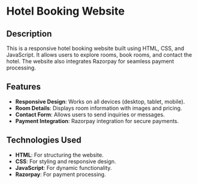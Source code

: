 # Hotel Booking Website

## Description
This is a responsive hotel booking website built using HTML, CSS, and JavaScript. It allows users to explore rooms, book rooms, and contact the hotel. The website also integrates Razorpay for seamless payment processing.

## Features
- **Responsive Design**: Works on all devices (desktop, tablet, mobile).
- **Room Details**: Displays room information with images and pricing.
- **Contact Form**: Allows users to send inquiries or messages.
- **Payment Integration**: Razorpay integration for secure payments.

## Technologies Used
- **HTML**: For structuring the website.
- **CSS**: For styling and responsive design.
- **JavaScript**: For dynamic functionality.
- **Razorpay**: For payment processing.

